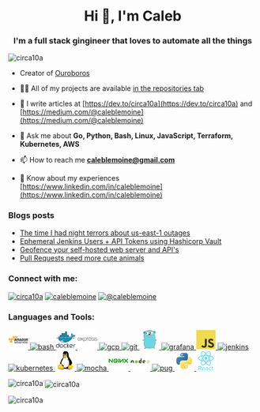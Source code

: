 <h1 align="center">Hi 👋, I'm Caleb</h1>
<h3 align="center">I'm a full stack gingineer that loves to automate all the things</h3>

<p align="left"> <img src="https://komarev.com/ghpvc/?username=circa10a&label=Profile%20views&color=0e75b6&style=flat" alt="circa10a" /> </p>

- Creator of [Ouroboros](https://github.com/pyouroboros/ouroboros)

- 👨‍💻 All of my projects are available [in the repositories tab](https://github.com/circa10a?tab=repositories)

- 📝  I write articles at [https://dev.to/circa10a](https://dev.to/circa10a) and [https://medium.com/@caleblemoine](https://medium.com/@caleblemoine)

- 💬 Ask me about **Go, Python, Bash, Linux, JavaScript, Terraform, Kubernetes, AWS**

- 📫 How to reach me **caleblemoine@gmail.com**

- 📄 Know about my experiences [https://www.linkedin.com/in/caleblemoine](https://www.linkedin.com/in/caleblemoine)

### Blogs posts
<!-- BLOG-POST-LIST:START -->
- [The time I had night terrors about us-east-1 outages](https://dev.to/circa10a/the-time-i-had-night-terrors-about-us-east-1-outages-5d1b)
- [Ephemeral Jenkins Users + API Tokens using Hashicorp Vault](https://dev.to/circa10a/ephemeral-jenkins-users-api-tokens-using-hashicorp-vault-49kn)
- [Geofence your self-hosted web server and API&#39;s](https://dev.to/circa10a/geofence-your-self-hosted-apis-4jfn)
- [Pull Requests need more cute animals](https://dev.to/circa10a/pull-requests-need-more-cute-animals-3oi0)
<!-- BLOG-POST-LIST:END -->

<h3 align="left">Connect with me:</h3>
<p align="left">
<a href="https://dev.to/circa10a" target="blank"><img align="center" src="https://cdn.jsdelivr.net/npm/simple-icons@3.0.1/icons/dev-dot-to.svg" alt="circa10a" height="30" width="40" /></a>
<a href="https://linkedin.com/in/caleblemoine" target="blank"><img align="center" src="https://cdn.jsdelivr.net/npm/simple-icons@3.0.1/icons/linkedin.svg" alt="caleblemoine" height="30" width="40" /></a>
<a href="https://medium.com/@caleblemoine" target="blank"><img align="center" src="https://cdn.jsdelivr.net/npm/simple-icons@3.0.1/icons/medium.svg" alt="@caleblemoine" height="30" width="40" /></a>
</p>

<h3 align="left">Languages and Tools:</h3>
<p align="left"> <a href="https://aws.amazon.com" target="_blank"> <img src="https://raw.githubusercontent.com/devicons/devicon/master/icons/amazonwebservices/amazonwebservices-original-wordmark.svg" alt="aws" width="40" height="40"/> </a> <a href="https://www.gnu.org/software/bash/" target="_blank"> <img src="https://www.vectorlogo.zone/logos/gnu_bash/gnu_bash-icon.svg" alt="bash" width="40" height="40"/> </a> <a href="https://www.docker.com/" target="_blank"> <img src="https://raw.githubusercontent.com/devicons/devicon/master/icons/docker/docker-original-wordmark.svg" alt="docker" width="40" height="40"/> </a> <a href="https://expressjs.com" target="_blank"> <img src="https://raw.githubusercontent.com/devicons/devicon/master/icons/express/express-original-wordmark.svg" alt="express" width="40" height="40"/> </a> <a href="https://cloud.google.com" target="_blank"> <img src="https://www.vectorlogo.zone/logos/google_cloud/google_cloud-icon.svg" alt="gcp" width="40" height="40"/> </a> <a href="https://git-scm.com/" target="_blank"> <img src="https://www.vectorlogo.zone/logos/git-scm/git-scm-icon.svg" alt="git" width="40" height="40"/> </a> <a href="https://golang.org" target="_blank"> <img src="https://raw.githubusercontent.com/devicons/devicon/master/icons/go/go-original.svg" alt="go" width="40" height="40"/> </a> <a href="https://grafana.com" target="_blank"> <img src="https://www.vectorlogo.zone/logos/grafana/grafana-icon.svg" alt="grafana" width="40" height="40"/> </a> <a href="https://developer.mozilla.org/en-US/docs/Web/JavaScript" target="_blank"> <img src="https://raw.githubusercontent.com/devicons/devicon/master/icons/javascript/javascript-original.svg" alt="javascript" width="40" height="40"/> </a> <a href="https://www.jenkins.io" target="_blank"> <img src="https://www.vectorlogo.zone/logos/jenkins/jenkins-icon.svg" alt="jenkins" width="40" height="40"/> </a> <a href="https://kubernetes.io" target="_blank"> <img src="https://www.vectorlogo.zone/logos/kubernetes/kubernetes-icon.svg" alt="kubernetes" width="40" height="40"/> </a> <a href="https://www.linux.org/" target="_blank"> <img src="https://raw.githubusercontent.com/devicons/devicon/master/icons/linux/linux-original.svg" alt="linux" width="40" height="40"/> </a> <a href="https://mochajs.org" target="_blank"> <img src="https://www.vectorlogo.zone/logos/mochajs/mochajs-icon.svg" alt="mocha" width="40" height="40"/> </a> <a href="https://www.nginx.com" target="_blank"> <img src="https://raw.githubusercontent.com/devicons/devicon/master/icons/nginx/nginx-original.svg" alt="nginx" width="40" height="40"/> </a> <a href="https://nodejs.org" target="_blank"> <img src="https://raw.githubusercontent.com/devicons/devicon/master/icons/nodejs/nodejs-original-wordmark.svg" alt="nodejs" width="40" height="40"/> </a> <a href="https://pugjs.org" target="_blank"> <img src="https://cdn.worldvectorlogo.com/logos/pug.svg" alt="pug" width="40" height="40"/> </a> <a href="https://www.python.org" target="_blank"> <img src="https://raw.githubusercontent.com/devicons/devicon/master/icons/python/python-original.svg" alt="python" width="40" height="40"/> </a> <a href="https://reactjs.org/" target="_blank"> <img src="https://raw.githubusercontent.com/devicons/devicon/master/icons/react/react-original-wordmark.svg" alt="react" width="40" height="40"/> </a> </p>

<p><img align="left" src="https://github-readme-stats.vercel.app/api/top-langs?username=circa10a&show_icons=true&locale=en&layout=compact" alt="circa10a" /></p>

<p>&nbsp;<img align="center" src="https://github-readme-stats.vercel.app/api?username=circa10a&show_icons=true&locale=en" alt="circa10a" /></p>

<p><img align="center" src="https://github-readme-streak-stats.herokuapp.com/?user=circa10a&" alt="circa10a" /></p>
